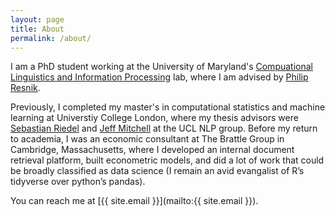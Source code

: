 ```yaml
---
layout: page
title: About
permalink: /about/
---
```


I am a PhD student working at the University of Maryland's [Compuational Linguistics and Information Processing](https://wiki.umiacs.umd.edu/clip/index.php/Main_Page) lab, where I am advised by [Philip Resnik](http://users.umiacs.umd.edu/~resnik/).

Previously, I completed my master's in computational statistics and machine learning at Universtiy College London, where my thesis advisors were [Sebastian Riedel](http://www.riedelcastro.org) and [Jeff Mitchell](http://www.bris.ac.uk/expsych/people/jeffrey-j-mitchell/overview.html) at the UCL NLP group. Before my return to academia, I was an economic consultant at The Brattle Group in Cambridge, Massachusetts, where I developed an internal document retrieval platform, built econometric models, and did a lot of work that could be broadly classified as data science (I remain an avid evangalist of R’s tidyverse over python’s pandas).

You can reach me at [{{ site.email }}](mailto:{{ site.email }}).